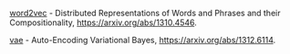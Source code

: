 [word2vec](/word2vec.ipynb) - Distributed Representations of Words and Phrases and their Compositionality, https://arxiv.org/abs/1310.4546.

[vae](/vae.ipynb) - Auto-Encoding Variational Bayes, https://arxiv.org/abs/1312.6114.